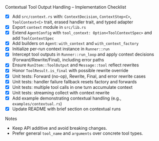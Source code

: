 Contextual Tool Output Handling – Implementation Checklist

- [x] Add `src/context.rs` with: `ContextDecision`, `ContextStep<C>`, `ToolContext<C>` trait, erased handler trait, and typed adapter
- [x] Export `context` module in `src/lib.rs`
- [x] Extend `AgentConfig` with `tool_context: Option<ToolContextSpec>` and add `ToolContextSpec`
- [x] Add builders on `Agent`: `with_context` and `with_context_factory`
- [x] Initialize per-run context instance in `Runner::run`
- [x] Intercept tool outputs in `Runner::run_loop` and apply context decisions (Forward/Rewrite/Final), including error paths
- [x] Ensure `RunItem::ToolOutput` and `Message::tool` reflect rewrites
- [x] Honor `ToolResult.is_final` with possible rewrite override
- [x] Unit tests: Forward (no-op), Rewrite, Final, and error rewrite cases
- [x] Unit tests: handler failure fallback resets factory and forwards
- [x] Unit tests: multiple tool calls in one turn accumulate context
- [x] Unit tests: streaming collect with context rewrite
- [x] Add example demonstrating contextual handling (e.g., `examples/contextual.rs`)
- [x] Update README with brief section on contextual runs

Notes

- Keep API additive and avoid breaking changes.
- Prefer general `tool_name` and `arguments` over concrete tool types.
